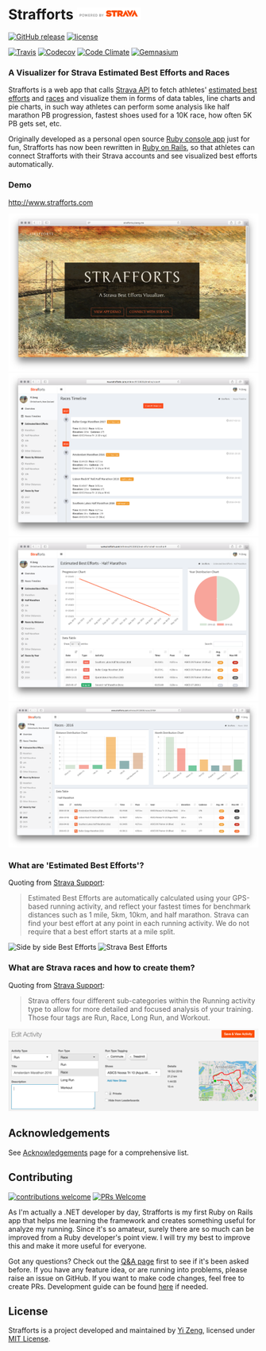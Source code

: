 # Strafforts <img alt="Powered by Strava" src="public/strava-api-logo.png" height="24">

[![GitHub release](https://img.shields.io/github/release/yizeng/strafforts.svg?style=flat-square)][GitHub Tags]
[![license](https://img.shields.io/github/license/yizeng/strafforts.svg?style=flat-square)](LICENSE)

[![Travis](https://img.shields.io/travis/yizeng/strafforts/master.svg?style=flat-square)][Strafforts Travis]
[![Codecov](https://img.shields.io/codecov/c/github/yizeng/strafforts/master.svg?style=flat-square)][Strafforts Codecov]
[![Code Climate](https://img.shields.io/codeclimate/github/yizeng/strafforts.svg?style=flat-square)][Strafforts Code Climate]
[![Gemnasium](https://img.shields.io/gemnasium/yizeng/strafforts.svg?style=flat-square)][Strafforts Gemnasium]

### A Visualizer for Strava Estimated Best Efforts and Races

Strafforts is a web app that calls [Strava API][Strava API]
to fetch athletes' [estimated best efforts][Strava Support Best Efforts] and [races][Use Run Type Tags]
and visualize them in forms of data tables, line charts and pie charts,
in such way athletes can perform some analysis like half marathon PB progression,
fastest shoes used for a 10K race, how often 5K PB gets set, etc.

Originally developed as a personal open source [Ruby console app][strava-best-efforts] just for fun,
Strafforts has now been rewritten in [Ruby on Rails][Ruby on Rails],
so that athletes can connect Strafforts with their Strava accounts and see visualized best efforts automatically.

### Demo

http://www.strafforts.com

![Strafforts Homepage Screenshot](public/screenshots/strafforts-home.jpg)
![Strafforts Races Timeline Screenshot](public/screenshots/strafforts-races-timeline-view.png)
![Strafforts Best Efforts View Screenshot](public/screenshots/strafforts-best-efforts-view.png)
![Strafforts Races View Screenshot](public/screenshots/strafforts-races-by-year-view.png)


### What are 'Estimated Best Efforts'?

Quoting from [Strava Support][Strava Support Best Efforts]:

> Estimated Best Efforts are automatically calculated using your GPS-based running activity,
  and reflect your fastest times for benchmark distances such as 1 mile, 5km, 10km, and half marathon.
  Strava can find your best effort at any point in each running activity.
  We do not require that a best effort starts at a mile split.

![Side by side Best Efforts][Side by side Best Efforts Image]
![Strava Best Efforts][Strava Best Efforts Image]

### What are Strava races and how to create them?

Quoting from [Strava Support][Use Run Type Tags]:

> Strava offers four different sub-categories within the Running activity type to
  allow for more detailed and focused analysis of your training.
  Those four tags are Run, Race, Long Run, and Workout.

![Strava Run Type Tag](public/screenshots/doc-tag-run-as-race.png)


## Acknowledgements

See [Acknowledgements](docs/acknowledgements.md) page for a comprehensive list.

## Contributing

[![contributions welcome](https://img.shields.io/badge/contributions-welcome-brightgreen.svg?style=flat-square)][Strafforts Issues]
[![PRs Welcome](https://img.shields.io/badge/PRs-welcome-brightgreen.svg?style=flat-square)](http://makeapullrequest.com)

As I'm actually a .NET developer by day,
Strafforts is my first Ruby on Rails app that helps me learning the framework and creates something useful for analyze my running.
Since it's so amateur, surely there are so much can be improved from a Ruby developer's point view.
I will try my best to improve this and make it more useful for everyone.

Got any questions? Check out the [Q&A page](docs/q-and-a.md) first to see if it's been asked before.
If you have any feature idea, or are running into problems, please raise an issue on GitHub.
If you want to make code changes, feel free to create PRs.
Development guide can be found [here](docs/development-guide.md) if needed.

## License
Strafforts is a project developed and maintained by [Yi Zeng][yizeng.me], licensed under [MIT License](LICENSE).

[GitHub Tags]: https://github.com/yizeng/strafforts/tags
[Strafforts Travis]: https://travis-ci.org/yizeng/strafforts
[Strafforts Codecov]: https://codecov.io/gh/yizeng/strafforts
[Strafforts Code Climate]: https://codeclimate.com/github/yizeng/strafforts
[Strafforts Gemnasium]: https://gemnasium.com/yizeng/strafforts
[Strava API]: https://strava.github.io/api/
[Strava Support Best Efforts]: https://support.strava.com/hc/en-us/articles/216917127-Estimated-Best-Efforts-for-Running
[Side by side Best Efforts Image]: https://support.strava.com/attachments/token/B2NpmmMYGEVEzCJn7ZjoMFtsk/?name=Side+by+Side-+Best+Effort.png
[Strava Best Efforts Image]: https://support.strava.com/attachments/token/UJw9NjMB5AZSqRm8sst8kUqUy/?name=activity+-+Best+Effort.png
[strava-best-efforts]: https://github.com/yizeng/strava-best-efforts
[Ruby on Rails]: http://rubyonrails.org/
[Strafforts Issues]: https://github.com/yizeng/strafforts/issues
[yizeng.me]: http://yizeng.me
[Use Run Type Tags]: https://support.strava.com/hc/en-us/articles/216919557-Using-Strava-Run-Type-Tags-to-analyze-your-Runs
